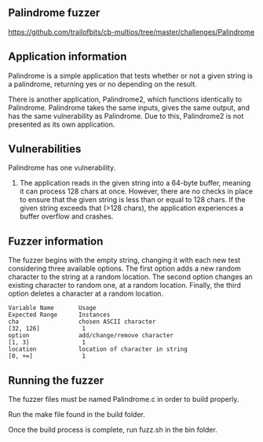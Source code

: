 ## Palindrome fuzzer
https://github.com/trailofbits/cb-multios/tree/master/challenges/Palindrome

## Application information
Palindrome is a simple application that tests whether or not a given string is a palindrome, returning yes or no depending on the result.

There is another application, Palindrome2, which functions identically to Palindrome. Palindrome takes the same inputs, gives the same output, and has the same vulnerability as Palindrome. Due to this, Palindrome2 is not presented as its own application.

## Vulnerabilities
Palindrome has one vulnerability.
1. The application reads in the given string into a 64-byte buffer, meaning it can process 128 chars at once. However, there are no checks in place to ensure that the given string is less than or equal to 128 chars. If the given string exceeds that (>128 chars), the application experiences a buffer overflow and crashes.

## Fuzzer information
The fuzzer begins with the empty string, changing it with each new test considering three available options. The first option adds a new random character to the string at a random location. The second option changes an existing character to random one, at a random location. Finally, the third option deletes a character at a random location.

    Variable Name       Usage                                           Expected Range      Instances
    cha              	chosen ASCII character			                [32, 126]            1
    option              add/change/remove character     				[1, 3]           	 1
    location			location of character in string					[0, +∞]				 1


## Running the fuzzer
The fuzzer files must be named Palindrome.c in order to build properly.

Run the make file found in the build folder.

Once the build process is complete, run fuzz.sh in the bin folder.
